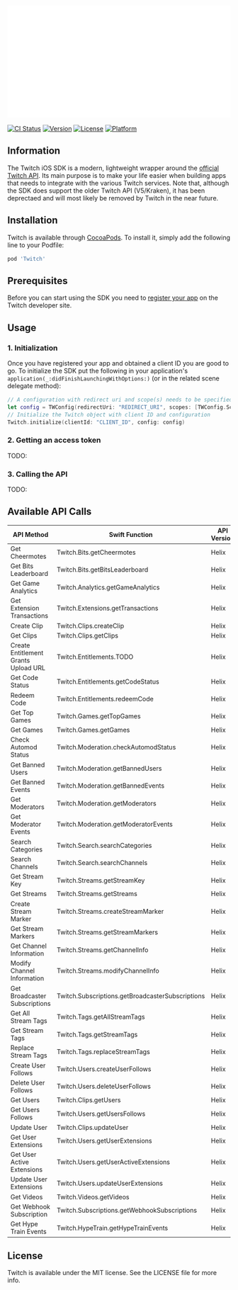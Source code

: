 ![Twitch banner](/Assets/twitch-header.svg "Twitch banner")

[![CI Status](https://img.shields.io/travis/43780301/Twitch.svg?style=flat)](https://travis-ci.org/43780301/Twitch)
[![Version](https://img.shields.io/cocoapods/v/Twitch.svg?style=flat)](https://cocoapods.org/pods/Twitch)
[![License](https://img.shields.io/cocoapods/l/Twitch.svg?style=flat)](https://cocoapods.org/pods/Twitch)
[![Platform](https://img.shields.io/cocoapods/p/Twitch.svg?style=flat)](https://cocoapods.org/pods/Twitch)

## Information
The Twitch iOS SDK is a modern, lightweight wrapper around the [official Twitch API](https://dev.twitch.tv/docs/api/). Its main purpose is to make your life easier when building apps that needs to integrate with the various Twitch services. Note that, although the SDK does support the older Twitch API (V5/Kraken), it has been deprectaed and will most likely be removed by Twitch in the near future.

## Installation
Twitch is available through [CocoaPods](https://cocoapods.org). To install
it, simply add the following line to your Podfile:

```ruby
pod 'Twitch'
```

## Prerequisites
Before you can start using the SDK you need to [register your app](https://dev.twitch.tv/docs/authentication) on the Twitch developer site.

## Usage

### 1. Initialization
Once you have registered your app and obtained a client ID you are good to go. To initialize the SDK put the following in your application's ```application(_:didFinishLaunchingWithOptions:)``` (or in the related scene delegate method):

```swift
// A configuration with redirect uri and scope(s) needs to be specified
let config = TWConfig(redirectUri: "REDIRECT_URI", scopes: [TWConfig.Scope.openid])
// Initialize the Twitch object with client ID and configuration
Twitch.initialize(clientId: "CLIENT_ID", config: config)
```

### 2. Getting an access token
TODO:

### 3. Calling the API
TODO:

## Available API Calls

| API Method | Swift Function | API Version |
| ------------- | ------------- | ------------- |
| Get Cheermotes | Twitch.Bits.getCheermotes | Helix |
| Get Bits Leaderboard | Twitch.Bits.getBitsLeaderboard | Helix |
| Get Game Analytics | Twitch.Analytics.getGameAnalytics | Helix |
| Get Extension Transactions | Twitch.Extensions.getTransactions | Helix |
| Create Clip | Twitch.Clips.createClip | Helix |
| Get Clips | Twitch.Clips.getClips | Helix |
| Create Entitlement Grants Upload URL | Twitch.Entitlements.TODO | Helix |
| Get Code Status | Twitch.Entitlements.getCodeStatus | Helix |
| Redeem Code | Twitch.Entitlements.redeemCode | Helix |
| Get Top Games | Twitch.Games.getTopGames | Helix |
| Get Games | Twitch.Games.getGames | Helix |
| Check Automod Status | Twitch.Moderation.checkAutomodStatus | Helix |
| Get Banned Users | Twitch.Moderation.getBannedUsers | Helix |
| Get Banned Events | Twitch.Moderation.getBannedEvents | Helix |
| Get Moderators | Twitch.Moderation.getModerators | Helix |
| Get Moderator Events | Twitch.Moderation.getModeratorEvents | Helix |
| Search Categories | Twitch.Search.searchCategories | Helix |
| Search Channels | Twitch.Search.searchChannels | Helix |
| Get Stream Key | Twitch.Streams.getStreamKey | Helix |
| Get Streams | Twitch.Streams.getStreams | Helix |
| Create Stream Marker | Twitch.Streams.createStreamMarker | Helix |
| Get Stream Markers | Twitch.Streams.getStreamMarkers | Helix |
| Get Channel Information | Twitch.Streams.getChannelInfo | Helix |
| Modify Channel Information | Twitch.Streams.modifyChannelInfo | Helix |
| Get Broadcaster Subscriptions | Twitch.Subscriptions.getBroadcasterSubscriptions | Helix |
| Get All Stream Tags | Twitch.Tags.getAllStreamTags | Helix |
| Get Stream Tags | Twitch.Tags.getStreamTags | Helix |
| Replace Stream Tags | Twitch.Tags.replaceStreamTags | Helix |
| Create User Follows | Twitch.Users.createUserFollows | Helix |
| Delete User Follows | Twitch.Users.deleteUserFollows | Helix |
| Get Users | Twitch.Clips.getUsers | Helix |
| Get Users Follows | Twitch.Users.getUsersFollows | Helix |
| Update User | Twitch.Clips.updateUser | Helix |
| Get User Extensions | Twitch.Users.getUserExtensions | Helix |
| Get User Active Extensions | Twitch.Users.getUserActiveExtensions | Helix |
| Update User Extensions | Twitch.Users.updateUserExtensions | Helix |
| Get Videos | Twitch.Videos.getVideos | Helix |
| Get Webhook Subscription | Twitch.Subscriptions.getWebhookSubscriptions | Helix |
| Get Hype Train Events | Twitch.HypeTrain.getHypeTrainEvents | Helix |


## License
Twitch is available under the MIT license. See the LICENSE file for more info.
